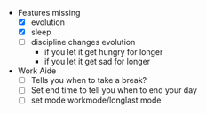 - Features missing
  - [x] evolution
  - [x] sleep
  - [ ] discipline changes evolution
      - if you let it get hungry for longer
      - if you let it get sad for longer
- Work Aide
  - [ ] Tells you when to take a break?
  - [ ] Set end time to tell you when to end your day
  - [ ] set mode workmode/longlast mode
